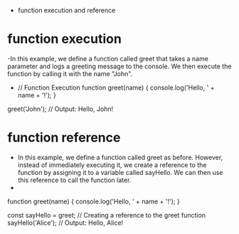 - function execution and reference
# function execution
-In this example, we define a function called greet that takes a name parameter and logs a greeting message to the console. We then execute the function by calling it with the name "John".
- // Function Execution
function greet(name) {
    console.log('Hello, ' + name + '!');
}

greet('John'); // Output: Hello, John!


# function reference
- In this example, we define a function called greet as before. However, instead of immediately executing it, we create a reference to the function by assigning it to a variable called sayHello. We can then use this reference to call the function later.
-
function greet(name) {
    console.log('Hello, ' + name + '!');
}

const sayHello = greet; // Creating a reference to the greet function
sayHello('Alice'); // Output: Hello, Alice!
